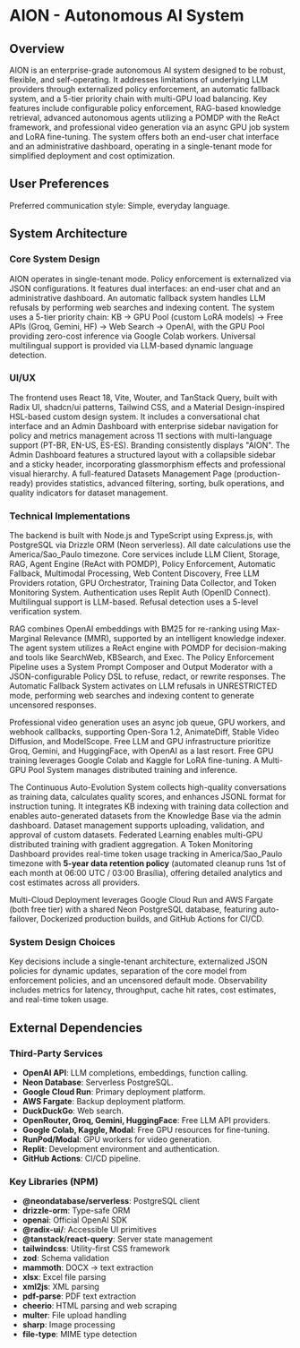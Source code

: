 # AION - Autonomous AI System

## Overview
AION is an enterprise-grade autonomous AI system designed to be robust, flexible, and self-operating. It addresses limitations of underlying LLM providers through externalized policy enforcement, an automatic fallback system, and a 5-tier priority chain with multi-GPU load balancing. Key features include configurable policy enforcement, RAG-based knowledge retrieval, advanced autonomous agents utilizing a POMDP with the ReAct framework, and professional video generation via an async GPU job system and LoRA fine-tuning. The system offers both an end-user chat interface and an administrative dashboard, operating in a single-tenant mode for simplified deployment and cost optimization.

## User Preferences
Preferred communication style: Simple, everyday language.

## System Architecture

### Core System Design
AION operates in single-tenant mode. Policy enforcement is externalized via JSON configurations. It features dual interfaces: an end-user chat and an administrative dashboard. An automatic fallback system handles LLM refusals by performing web searches and indexing content. The system uses a 5-tier priority chain: KB → GPU Pool (custom LoRA models) → Free APIs (Groq, Gemini, HF) → Web Search → OpenAI, with the GPU Pool providing zero-cost inference via Google Colab workers. Universal multilingual support is provided via LLM-based dynamic language detection.

### UI/UX
The frontend uses React 18, Vite, Wouter, and TanStack Query, built with Radix UI, shadcn/ui patterns, Tailwind CSS, and a Material Design-inspired HSL-based custom design system. It includes a conversational chat interface and an Admin Dashboard with enterprise sidebar navigation for policy and metrics management across 11 sections with multi-language support (PT-BR, EN-US, ES-ES). Branding consistently displays "AION". The Admin Dashboard features a structured layout with a collapsible sidebar and a sticky header, incorporating glassmorphism effects and professional visual hierarchy. A full-featured Datasets Management Page (production-ready) provides statistics, advanced filtering, sorting, bulk operations, and quality indicators for dataset management.

### Technical Implementations
The backend is built with Node.js and TypeScript using Express.js, with PostgreSQL via Drizzle ORM (Neon serverless). All date calculations use the America/Sao_Paulo timezone. Core services include LLM Client, Storage, RAG, Agent Engine (ReAct with POMDP), Policy Enforcement, Automatic Fallback, Multimodal Processing, Web Content Discovery, Free LLM Providers rotation, GPU Orchestrator, Training Data Collector, and Token Monitoring System. Authentication uses Replit Auth (OpenID Connect). Multilingual support is LLM-based. Refusal detection uses a 5-level verification system.

RAG combines OpenAI embeddings with BM25 for re-ranking using Max-Marginal Relevance (MMR), supported by an intelligent knowledge indexer. The agent system utilizes a ReAct engine with POMDP for decision-making and tools like SearchWeb, KBSearch, and Exec. The Policy Enforcement Pipeline uses a System Prompt Composer and Output Moderator with a JSON-configurable Policy DSL to refuse, redact, or rewrite responses. The Automatic Fallback System activates on LLM refusals in UNRESTRICTED mode, performing web searches and indexing content to generate uncensored responses.

Professional video generation uses an async job queue, GPU workers, and webhook callbacks, supporting Open-Sora 1.2, AnimateDiff, Stable Video Diffusion, and ModelScope. Free LLM and GPU infrastructure prioritize Groq, Gemini, and HuggingFace, with OpenAI as a last resort. Free GPU training leverages Google Colab and Kaggle for LoRA fine-tuning. A Multi-GPU Pool System manages distributed training and inference.

The Continuous Auto-Evolution System collects high-quality conversations as training data, calculates quality scores, and enhances JSONL format for instruction tuning. It integrates KB indexing with training data collection and enables auto-generated datasets from the Knowledge Base via the admin dashboard. Dataset management supports uploading, validation, and approval of custom datasets. Federated Learning enables multi-GPU distributed training with gradient aggregation. A Token Monitoring Dashboard provides real-time token usage tracking in America/Sao_Paulo timezone with **5-year data retention policy** (automated cleanup runs 1st of each month at 06:00 UTC / 03:00 Brasília), offering detailed analytics and cost estimates across all providers.

Multi-Cloud Deployment leverages Google Cloud Run and AWS Fargate (both free tier) with a shared Neon PostgreSQL database, featuring auto-failover, Dockerized production builds, and GitHub Actions for CI/CD.

### System Design Choices
Key decisions include a single-tenant architecture, externalized JSON policies for dynamic updates, separation of the core model from enforcement policies, and an uncensored default mode. Observability includes metrics for latency, throughput, cache hit rates, cost estimates, and real-time token usage.

## External Dependencies

### Third-Party Services
- **OpenAI API**: LLM completions, embeddings, function calling.
- **Neon Database**: Serverless PostgreSQL.
- **Google Cloud Run**: Primary deployment platform.
- **AWS Fargate**: Backup deployment platform.
- **DuckDuckGo**: Web search.
- **OpenRouter, Groq, Gemini, HuggingFace**: Free LLM API providers.
- **Google Colab, Kaggle, Modal**: Free GPU resources for fine-tuning.
- **RunPod/Modal**: GPU workers for video generation.
- **Replit**: Development environment and authentication.
- **GitHub Actions**: CI/CD pipeline.

### Key Libraries (NPM)
- **@neondatabase/serverless**: PostgreSQL client
- **drizzle-orm**: Type-safe ORM
- **openai**: Official OpenAI SDK
- **@radix-ui/**: Accessible UI primitives
- **@tanstack/react-query**: Server state management
- **tailwindcss**: Utility-first CSS framework
- **zod**: Schema validation
- **mammoth**: DOCX → text extraction
- **xlsx**: Excel file parsing
- **xml2js**: XML parsing
- **pdf-parse**: PDF text extraction
- **cheerio**: HTML parsing and web scraping
- **multer**: File upload handling
- **sharp**: Image processing
- **file-type**: MIME type detection